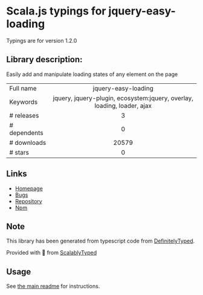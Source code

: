 
# Scala.js typings for jquery-easy-loading

Typings are for version 1.2.0

## Library description:
Easily add and manipulate loading states of any element on the page

|                    |                 |
| ------------------ | :-------------: |
| Full name          | jquery-easy-loading |
| Keywords           | jquery, jquery-plugin, ecosystem:jquery, overlay, loading, loader, ajax |
| # releases         | 3 |
| # dependents       | 0 |
| # downloads        | 20579 |
| # stars            | 0 |

## Links
- [Homepage](http://carlosbonetti.github.io/jquery-loading/)
- [Bugs](https://github.com/CarlosBonetti/jquery-loading/issues)
- [Repository](https://github.com/CarlosBonetti/jquery-loading)
- [Npm](https://www.npmjs.com/package/jquery-easy-loading)
    


## Note
This library has been generated from typescript code from [DefinitelyTyped](https://definitelytyped.org).

Provided with :purple_heart: from [ScalablyTyped](https://github.com/oyvindberg/ScalablyTyped)

## Usage
See [the main readme](../../readme.md) for instructions.


